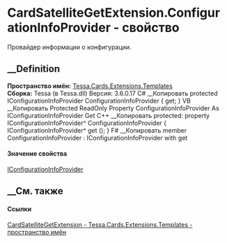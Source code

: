 # CardSatelliteGetExtension.ConfigurationInfoProvider - свойство
Провайдер информации о конфигурации.
## __Definition
 **Пространство имён:**
[Tessa.Cards.Extensions.Templates](N_Tessa_Cards_Extensions_Templates.htm)  
 **Сборка:** Tessa (в Tessa.dll) Версия: 3.6.0.17
C# __Копировать
     protected IConfigurationInfoProvider ConfigurationInfoProvider { get; }
VB __Копировать
     Protected ReadOnly Property ConfigurationInfoProvider As IConfigurationInfoProvider
    	Get
C++ __Копировать
     protected:
    property IConfigurationInfoProvider^ ConfigurationInfoProvider {
    	IConfigurationInfoProvider^ get ();
    }
F# __Копировать
     member ConfigurationInfoProvider : IConfigurationInfoProvider with get
#### Значение свойства
[IConfigurationInfoProvider](T_Tessa_Platform_Runtime_IConfigurationInfoProvider.htm)
##  __См. также
#### Ссылки
[CardSatelliteGetExtension -
](T_Tessa_Cards_Extensions_Templates_CardSatelliteGetExtension.htm)
[Tessa.Cards.Extensions.Templates - пространство
имён](N_Tessa_Cards_Extensions_Templates.htm)
